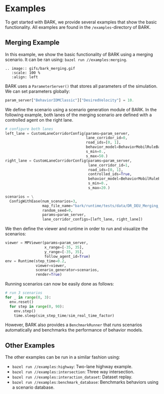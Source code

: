 Examples
=========================
To get started with BARK, we provide several examples that show the basic functionality.
All examples are found in the `/examples`-directory of BARK.


## Merging Example

In this example, we show the basic functionality of BARK using a merging scenario.
It can be ran using: `bazel run //examples:merging`.

```eval_rst
.. image:: gifs/bark_merging.gif
   :scale: 100 %
   :align: left
```

BARK uses a `ParameterServer()` that stores all parameters of the simulation.
We can set parameters globally:

```python
param_server["BehaviorIDMClassic"]["DesiredVelocity"] = 10.
```

We define the scenario using a scenario generation module of BARK.
In the following example, both lanes of the merging scenario are defined with a controlled agent on the right lane.

```python
# configure both lanes
left_lane = CustomLaneCorridorConfig(params=param_server,
                                     lane_corridor_id=0,
                                     road_ids=[0, 1],
                                     behavior_model=BehaviorMobilRuleBased(param_server),
                                     s_min=0.,
                                     s_max=50.)
right_lane = CustomLaneCorridorConfig(params=param_server,
                                      lane_corridor_id=1,
                                      road_ids=[0, 1],
                                      controlled_ids=True,
                                      behavior_model=BehaviorMobilRuleBased(param_server),
                                      s_min=0.,
                                      s_max=20.)

scenarios = \
  ConfigWithEase(num_scenarios=3,
                 map_file_name="bark/runtime/tests/data/DR_DEU_Merging_MT_v01_shifted.xodr",
                 random_seed=0,
                 params=param_server,
                 lane_corridor_configs=[left_lane, right_lane])
```

We then define the viewer and runtime in order to run and visualize the scenarios:

```python
viewer = MPViewer(params=param_server,
                  x_range=[-35, 35],
                  y_range=[-35, 35],
                  follow_agent_id=True)
env = Runtime(step_time=0.2,
              viewer=viewer,
              scenario_generator=scenarios,
              render=True)
```

Running scenarios can now be easily done as follows:

```python
# run 3 scenarios
for _ in range(0, 3):
  env.reset()
  for step in range(0, 90):
    env.step()
    time.sleep(sim_step_time/sim_real_time_factor)
```

However, BARK also provides a `BenchmarkRunner` that runs scenarios automatically and benchmarks the performance of behavior models.



## Other Examples
The other examples can be run in a similar fashion using:

* `bazel run //examples:highway`: Two-lane highway example.
* `bazel run //examples:intersection`: Three way intersection.
* `bazel run //examples:interaction_dataset`: Dataset replay.
* `bazel run //examples:benchmark_database`: Benchmarks behaviors using a scenario database.
